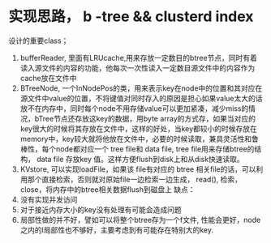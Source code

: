 # 实现思路， b -tree && clusterd index
设计的重要class； 
1. bufferReader, 里面有LRUcache,用来存放一定数目的btree节点，同时有着读入源文件的内容的功能，他每次一次性读入一定数目源文件中的内容作为cache放在文件中
2. BTreeNode, 一个InNodePos的类，用来表示key在node中的位置和其对应在源文件中value的位置，不将键值对同时存入的原因是担心如果value太大的话放不在内存中，同时每个node不用存储value可以更加紧凑，减少miss的情况，bTree节点还存放这key的数据，用byte array的方式存，如果当对应的key很大的时候将其存放在文件中，这样的好处，当key都较小的时候存放在memory中，key较大就将他放在文件中，必要的时候读取，兼具灵活性和鲁棒性，每个node都对应一个 tree file和 data file, tree file用来存储btree的结构， data file 存放key 值。这样方便flush到disk上和从disk快速读取。
3. KVstore, 可以实现loadFile，如果该 file有对应的 btree 相关file的话，可以利用那个直接检索，否则就对原始file一边检索一边生成， read(), 检索， close，将内存中的btree相关数据flush到磁盘上
缺点：
1. 没有实现并发访问
 2. 对于接近内存大小的key没有处理有可能会造成问题
 3. 局部性做的并不好，譬如可以将整个btree存为一个f文件, 性能会更好，node之内的l局部性也不够好，主要考虑到有可能存在特别大的key.
